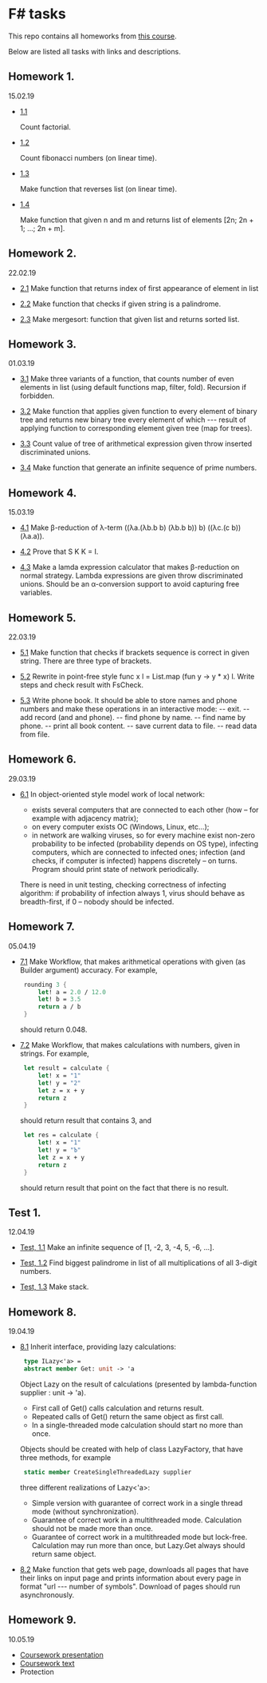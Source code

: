 # F# tasks

This repo contains all homeworks from [this course](http://hwproj.me/courses/31).

Below are listed all tasks with links and descriptions.

## Homework 1. 
15.02.19 

- [1.1](https://github.com/SmirnovAlexander/FSharpTasks/tree/master/Factorial)

   Count factorial.

- [1.2](https://github.com/SmirnovAlexander/FSharpTasks/tree/master/Fibonacci)

   Count fibonacci numbers (on linear time).

- [1.3](https://github.com/SmirnovAlexander/FSharpTasks/tree/master/ListReverse)

   Make function that reverses list (on linear time).

- [1.4](https://github.com/SmirnovAlexander/FSharpTasks/tree/master/FillListWithPowersOfTwo)

   Make function that given n and m and returns list of elements [2n; 2n + 1; ...; 2n + m].

## Homework 2. 
22.02.19 

 - [2.1](https://github.com/SmirnovAlexander/FSharpTasks/tree/master/FindElemInList)
Make function that returns index of first appearance of element in list

 - [2.2](https://github.com/SmirnovAlexander/FSharpTasks/tree/master/CheckForPalindrome)
Make function that checks if given string is a palindrome.

 - [2.3](https://github.com/SmirnovAlexander/FSharpTasks/tree/master/MergeSort)
Make mergesort: function that given list and returns sorted list.

## Homework 3.
01.03.19 

 - [3.1](https://www.google.com)
Make three variants of a function, that counts number of even elements in list (using default functions map, filter, fold). Recursion if forbidden.

 - [3.2](https://www.google.com)
Make function that applies given function to every element of binary tree and returns new binary tree every element of which --- result of applying function to corresponding element given tree (map for trees).

 - [3.3](https://www.google.com)
Count value of tree of arithmetical expression given throw inserted discriminated unions.

 - [3.4](https://github.com/SmirnovAlexander/FSharpTasks/tree/master/NumberOfEvenNumberInList)
Make function that generate an infinite sequence of prime numbers.

## Homework 4. 
15.03.19 

 - [4.1](https://github.com/SmirnovAlexander/FSharpTasks/tree/master/BetaReduction)
Make β-reduction of λ-term ((λa.(λb.b b) (λb.b b)) b) ((λc.(c b)) (λa.a)).

 - [4.2](https://github.com/SmirnovAlexander/FSharpTasks/tree/master/ProofSKKI)
Prove that S K K = I.

 - [4.3](https://github.com/SmirnovAlexander/FSharpTasks/tree/master/LambdaInterpreter)
Make a lamda expression calculator that makes β-reduction on normal strategy. Lambda expressions are given throw discriminated unions. Should be an α-conversion support to avoid capturing free variables.

## Homework 5. 
22.03.19 

 - [5.1](https://github.com/SmirnovAlexander/FSharpTasks/tree/master/BracketsCheck)
Make function that checks if brackets sequence is correct in given string. There are three type of brackets.

 - [5.2](https://github.com/SmirnovAlexander/FSharpTasks/tree/master/PointFree)
Rewrite in point-free style func x l = List.map (fun y -> y * x) l. Write steps and check result with FsCheck.

 - [5.3](https://github.com/SmirnovAlexander/FSharpTasks/tree/master/PhoneBook)
Write phone book. It should be able to store names and phone numbers and make these operations in an interactive mode:
-- exit.
-- add record (and and phone).
-- find phone by name.
-- find name by phone.
-- print all book content.
-- save current data to file.
-- read data from file.

## Homework 6. 
29.03.19 

 - [6.1](https://github.com/SmirnovAlexander/FSharpTasks/tree/master/OOP)
In object-oriented style model work of local network:
   * exists several computers that are connected to each other (how – for example with adjacency matrix);
   * on every computer exists ОС (Windows, Linux, etc...);
   * in network are walking viruses, so for every machine exist non-zero probability to be infected (probability     depends on OS type), infecting computers, which are connected to infected ones;
infection (and checks, if computer is infected) happens discretely – on turns.
Program should print state of network periodically.

   There is need in unit testing, checking correctness of infecting algorithm: if probability of infection always 1, virus should behave as breadth-first, if 0 – nobody should be infected.

## Homework 7. 
05.04.19 

 - [7.1](https://github.com/SmirnovAlexander/FSharpTasks/tree/master/WorkflowAccuracy)
Make Workflow, that makes arithmetical operations with given (as Builder argument) accuracy. For example,
   ```fsharp
    rounding 3 {
        let! a = 2.0 / 12.0
        let! b = 3.5
        return a / b
    }
   ```
    should return 0.048.

 - [7.2](https://github.com/SmirnovAlexander/FSharpTasks/tree/master/WorkflowCalculatingStrings)
Make Workflow, that makes calculations with numbers, given in strings. For example,
   ```fsharp
    let result = calculate {
        let! x = "1"
        let! y = "2"
        let z = x + y
        return z
    }
   ```
   should return result that contains 3, аnd
   ```fsharp
    let res = calculate {
        let! x = "1"
        let! y = "Ъ"
        let z = x + y
        return z    
    }
   ```
   should return result that point on the fact that there is no result.

## Test 1. 
12.04.19

 - [Test, 1.1](https://github.com/SmirnovAlexander/FSharpTasks/tree/master/InfiniteNumbers)
Make an infinite sequence of [1, -2, 3, -4, 5, -6, ...].

 - [Test, 1.2](https://github.com/SmirnovAlexander/FSharpTasks/tree/master/BiggestPalindrome)
Find biggest palindrome in list of all multiplications of all 3-digit numbers.

 - [Test, 1.3](https://github.com/SmirnovAlexander/FSharpTasks/tree/master/Stack)
Make stack.

## Homework 8. 
19.04.19 

 - [8.1](https://github.com/SmirnovAlexander/FSharpTasks/tree/master/Lazy)
Inherit interface, providing lazy calculations:
   ```fsharp
    type ILazy<'a> =
    abstract member Get: unit -> 'a    
   ```
   Object Lazy on the result of calculations (presented by lambda-function supplier : unit -> 'a).
   * First call of Get() calls calculation and returns result.
   * Repeated calls of Get() return the same object as first call.
   * In a single-threaded mode calculation should start no more than once.

   Objects should be created with help of class LazyFactory, that have three methods, for example
   ```fsharp
    static member CreateSingleThreadedLazy supplier 
   ```
   three different realizations of Lazy<'a>:
   - Simple version with guarantee of correct work in a single thread mode (without synchronization).
   - Guarantee of correct work in a multithreaded mode. Calculation should not be made more than once.
   - Guarantee of correct work in a multithreaded mode but lock-free. Calculation may run more than once, but Lazy.Get always should return same object.

 - [8.2](https://github.com/SmirnovAlexander/FSharpTasks/tree/master/PageDownloader)
Make function that gets web page, downloads all pages that have their links on input page and prints information about every page in format "url --- number of symbols". Download of pages should run asynchronously.

## Homework 9. 
10.05.19

- [Coursework presentation](https://github.com/SmirnovAlexander/PoemClassifier/blob/master/papers/slides_classifier.pdf)
- [Coursework text](https://github.com/SmirnovAlexander/PoemClassifier/blob/master/papers/text/text_classifier_smirnov.pdf)
- Protection
